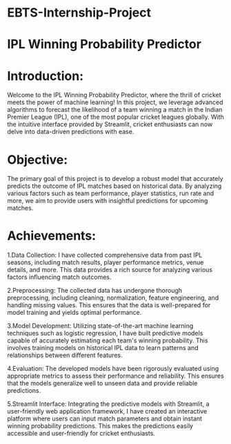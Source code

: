 # EBTS-Internship-Project
# IPL Winning Probability Predictor
# Introduction:
Welcome to the IPL Winning Probability Predictor, where the thrill of cricket meets the power of machine learning! In this project, we leverage advanced algorithms to forecast the likelihood of a team winning a match in the Indian Premier League (IPL), one of the most popular cricket leagues globally. With the intuitive interface provided by Streamlit, cricket enthusiasts can now delve into data-driven predictions with ease.

# Objective:
The primary goal of this project is to develop a robust model that accurately predicts the outcome of IPL matches based on historical data. By analyzing various factors such as team performance, player statistics, run rate and more, we aim to provide users with insightful predictions for upcoming matches.

# Achievements:
1.Data Collection:
I have collected comprehensive data from past IPL seasons, including match results, player performance metrics, venue details, and more. This data provides a rich source for analyzing various factors influencing match outcomes.

2.Preprocessing:
 The collected data has undergone thorough preprocessing, including cleaning, normalization, feature engineering, and handling missing values. This ensures that the data is well-prepared for model training and yields optimal performance.
 
3.Model Development:
Utilizing state-of-the-art machine learning techniques such as logistic regression, I have built predictive models capable of accurately estimating each team's winning probability. This involves training models on historical IPL data to learn patterns and relationships between different features.

4.Evaluation:
The developed models have been rigorously evaluated using appropriate metrics to assess their performance and reliability. This ensures that the models generalize well to unseen data and provide reliable predictions.

5.Streamlit Interface:
 Integrating the predictive models with Streamlit, a user-friendly web application framework, I have created an interactive platform where users can input match parameters and obtain instant winning probability predictions. This makes the predictions easily accessible and user-friendly for cricket enthusiasts.

 
